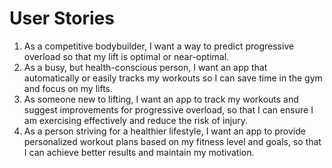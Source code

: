# User Stories
1. As a competitive bodybuilder, I want a way to predict progressive overload so that my lift is optimal or near-optimal.
2. As a busy, but health-conscious person, I want an app that automatically or easily tracks my workouts so I can save time in the gym and focus on my lifts.​
3. As someone new to lifting, I want an app to track my workouts and suggest improvements for progressive overload, so that I can ensure I am exercising effectively and reduce the risk of injury.​
4. As a person striving for a healthier lifestyle, I want an app to provide personalized workout plans based on my fitness level and goals, so that I can achieve better results and maintain my motivation.​
